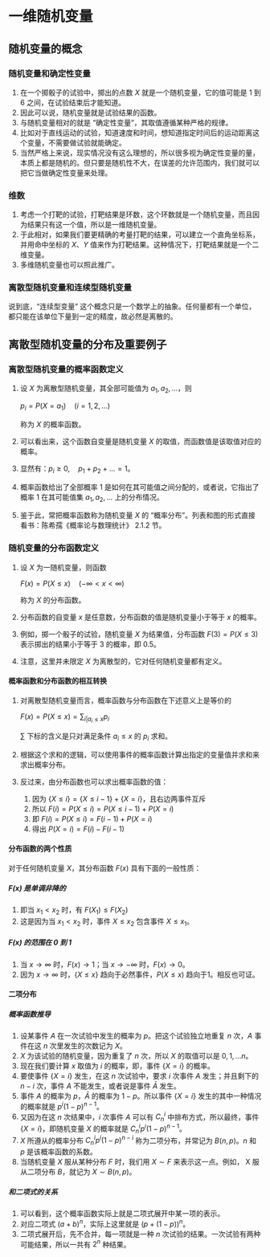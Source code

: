 # 一维随机变量

## 随机变量的概念
### 随机变量和确定性变量
1. 在一个掷骰子的试验中，掷出的点数 $X$ 就是一个随机变量，它的值可能是 1 到 6 之间，在试验结束后才能知道。
2. 因此可以说，随机变量就是试验结果的函数。
3. 与随机变量相对的就是 “确定性变量”，其取值遵循某种严格的规律。
4. 比如对于直线运动的试验，知道速度和时间，想知道指定时间后的运动距离这个变量，不需要做试验就能确定。
5. 当然严格上来说，现实情况没有这么理想的，所以很多视为确定性变量的量，本质上都是随机的。但只要是随机性不大，在误差的允许范围内，我们就可以把它当做确定性变量来处理。

### 维数
1. 考虑一个打靶的试验，打靶结果是环数，这个环数就是一个随机变量，而且因为结果只有这一个值，所以是一维随机变量。
2. 于此相对，如果我们要更精确的考量打靶的结果，可以建立一个直角坐标系，并用命中坐标的 $X$、$Y$ 值来作为打靶结果。这种情况下，打靶结果就是一个二维变量。
3. 多维随机变量也可以照此推广。

### 离散型随机变量和连续型随机变量
说到底，“连续型变量” 这个概念只是一个数学上的抽象。任何量都有一个单位，都只能在该单位下量到一定的精度，故必然是离散的。


## 离散型随机变量的分布及重要例子
### 离散型随机变量的概率函数定义
1. 设 $X$ 为离散型随机变量，其全部可能值为 ${a_1, a_2, ...}$，则

    $p_i = P(X = a_1) \quad (i = 1,2,...)$

    称为 $X$ 的概率函数。
2. 可以看出来，这个函数自变量是随机变量 $X$ 的取值，而函数值是该取值对应的概率。
3. 显然有：$p_i \geqslant 0, \quad p_1 + p_2 + ... = 1$。
4. 概率函数给出了全部概率 1 是如何在其可能值之间分配的，或者说，它指出了概率 1 在其可能值集 ${a_1, a_2, ...}$ 上的分布情况。
5. 鉴于此，常把概率函数称为随机变量 $X$ 的 “概率分布”。列表和图的形式直接看书：陈希孺《概率论与数理统计》 2.1.2 节。

### 随机变量的分布函数定义
1. 设 $X$ 为一随机变量，则函数

    $F(x) = P(X \leqslant x) \quad (-\infty < x < \infty)$

    称为 $X$ 的分布函数。
2. 分布函数的自变量 $x$ 是任意数，分布函数的值是随机变量小于等于 $x$ 的概率。
3. 例如，掷一个骰子的试验，随机变量 $X$ 为结果值，分布函数 $F(3) = P(X \leqslant 3)$ 表示掷出的结果小于等于 3 的概率，即 0.5。
4. 注意，这里并未限定 $X$ 为离散型的，它对任何随机变量都有定义。

#### 概率函数和分布函数的相互转换
1. 对离散型随机变量而言，概率函数与分布函数在下述意义上是等价的

    $F(x) = P(X \leqslant x) = \sum_{i|a_i \leqslant x} p_i$ 

    $\sum$ 下标的含义是只对满足条件 $a_i \leqslant x$ 的 $p_i$ 求和。
2. 根据这个求和的逻辑，可以使用事件的概率函数计算出指定的变量值并求和来求出概率分布。
3. 反过来，由分布函数也可以求出概率函数的值：
    1. 因为 $\{X \leqslant i\} = \{X \leqslant i-1\} + \{X = i\}$，且右边两事件互斥
    2. 所以 $F(i) = P(X \leqslant i) = P(X \leqslant i-1) + P(X=i)$
    3. 即 $F(i) = {P(X \leqslant i)} = F(i-1) + P(X=i)$
    4. 得出 $P(X=i) = F(i) - F(i-1)$

#### 分布函数的两个性质
对于任何随机变量 $X$，其分布函数 $F(x)$ 具有下面的一般性质：

##### $F(x)$ 是单调非降的
1. 即当 $x_1 < x_2$ 时，有 $F(X_1) \leqslant F(X_2)$
2. 这是因为当 $x_1 < x_2$ 时，事件 ${X \leqslant x_2}$ 包含事件 ${X \leqslant x_1}$。

##### $F(x)$ 的范围在 0 到 1
1. 当 $x \to \infty$ 时，$F(x) \to 1$；当 $x \to -\infty$ 时，$F(x) \to 0$。
2. 因为 $x \to \infty$ 时，$\{X \leqslant x\}$ 趋向于必然事件，$P(X \leqslant x)$ 趋向于1。相反也可证。

#### 二项分布
##### 概率函数推导
1. 设某事件 $A$ 在一次试验中发生的概率为 $p$。把这个试验独立地重复 $n$ 次，$A$ 事件在这 $n$ 次里发生的次数记为 $X$。
2. $X$ 为该试验的随机变量，因为重复了 $n$ 次，所以 $X$ 的取值可以是 $0,1,...n$。
3. 现在我们要计算 $x$ 取值为 $i$ 的概率，即，事件 $\{X=i\}$ 的概率。
4. 要使事件 $\{X=i\}$ 发生，在这 $n$ 次试验中，要求 $i$ 次事件 $A$ 发生；并且剩下的 $n-i$ 次，事件 $A$ 不能发生，或者说是事件 $\bar{A}$ 发生。
5. 事件 $A$ 的概率为 $p$，$\bar{A}$ 的概率为 $1-p$。所以事件 $\{X=i\}$ 发生的其中一种情况的概率就是 $p^i(1-p)^{n-1}$。
6. 又因为在这 $n$ 次结果中，$i$ 次事件 $A$ 可以有 $C_n^i$ 中排布方式，所以最终，事件 $\{X=i\}$，即随机变量 $X$ 的概率就是 $C_n^ip^i(1-p)^{n-1}$。
7. $X$ 所遵从的概率分布 $C_n^ip^i(1-p)^{n-i}$ 称为二项分布，并常记为 $B(n, p)$。$n$ 和 $p$ 是该概率函数的系数。
8. 当随机变量 $X$ 服从某种分布 $F$ 时，我们用 $X \sim F$ 来表示这一点。例如， X 服从二项分布 $B$，就记为 $X \sim B(n, p)$。

##### 和二项式的关系
1. 可以看到，这个概率函数实际上就是二项式展开中某一项的表示。
2. 对应二项式 $(a + b)^n$，实际上这里就是 $(p + (1-p))^n$。
3. 二项式展开后，先不合并，每一项就是一种 $n$ 次试验的结果。一次试验有两种可能结果，所以一共有 $2^n$ 种结果。